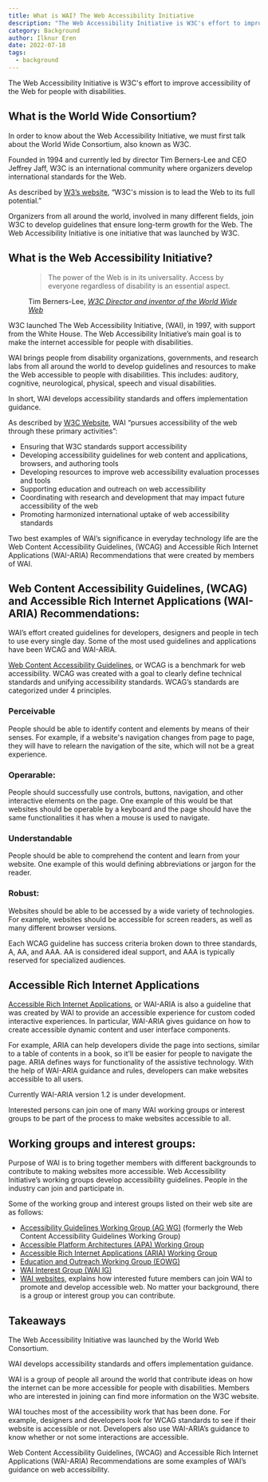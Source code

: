 ```yaml
---
title: What is WAI? The Web Accessibility Initiative
description: "The Web Accessibility Initiative is W3C's effort to improve accessibility of the Web for people with disabilities."
category: Background
author: Ilknur Eren
date: 2022-07-18
tags:
  - background
---
```


The Web Accessibility Initiative is W3C's effort to improve accessibility of the Web for people with disabilities.

## What is the World Wide Consortium?

In order to know about the Web Accessibility Initiative, we must first talk about the World Wide Consortium, also known as W3C.

Founded in 1994 and currently led by director Tim Berners-Lee and CEO Jeffrey Jaff, W3C is an international community where organizers develop international standards for the Web.

As described by [W3’s website](https://www.w3.org/Consortium/), “W3C's mission is to lead the Web to its full potential.”

Organizers from all around the world, involved in many different fields, join W3C to develop guidelines that ensure long-term growth for the Web. The Web Accessibility Initiative is one initiative that was launched by W3C.

## What is the Web Accessibility Initiative?

<figure>
	<blockquote>
	  <p>The power of the Web is in its universality. Access by everyone regardless of disability is an essential aspect.</p>
	</blockquote>
	<figcaption>
	  <p>Tim Berners-Lee, <cite><a href="https://www.w3.org/standards/webdesign/accessibility">W3C Director and inventor of the World Wide Web</a></cite></p>
	</figcaption>
</figure>

W3C launched The Web Accessibility Initiative, (<abbr>WAI</abbr>), in 1997, with support from the White House. The Web Accessibility Initiative’s main goal is to make the internet accessible for people with disabilities.

WAI brings people from disability organizations, governments, and research labs from all around the world to develop guidelines and resources to make the Web accessible to people with disabilities. This includes: auditory, cognitive, neurological, physical, speech and visual disabilities.

In short, WAI develops accessibility standards and offers implementation guidance.

As described by [W3C Website](https://www.w3.org/WAI/about/), WAI “pursues accessibility of the web through these primary activities”:

- Ensuring that W3C standards support accessibility
- Developing accessibility guidelines for web content and applications,
  browsers, and authoring tools
- Developing resources to improve web accessibility evaluation
  processes and tools
- Supporting education and outreach on web accessibility
- Coordinating with research and development that may impact future  
  accessibility of the web
- Promoting harmonized international uptake of web accessibility  
  standards

Two best examples of WAI’s significance in everyday technology life are the Web Content Accessibility Guidelines, (<abbr>WCAG</abbr>) and Accessible Rich Internet Applications (<abbr>WAI-ARIA</abbr>) Recommendations that were created by members of WAI.

## Web Content Accessibility Guidelines, (WCAG) and Accessible Rich Internet Applications (WAI-ARIA) Recommendations:

WAI’s effort created guidelines for developers, designers and people in tech to use every single day. Some of the most used guidelines and applications have been WCAG and WAI-ARIA.

[Web Content Accessibility Guidelines](https://www.w3.org/WAI/standards-guidelines/wcag/), or WCAG is a benchmark for web accessibility. WCAG was created with a goal to clearly define technical standards and unifying accessibility standards. WCAG’s standards are categorized under 4 principles.

### Perceivable

People should be able to identify content and elements by means of their senses. For example, if a website's navigation changes from page to page, they will have to relearn the navigation of the site, which will not be a great experience.

### Operarable:

People should successfully use controls, buttons, navigation, and other interactive elements on the page. One example of this would be that websites should be operable by a keyboard and the page should have the same functionalities it has when a mouse is used to navigate.

### Understandable

People should be able to comprehend the content and learn from your website. One example of this would defining abbreviations or jargon for the reader.

### Robust:

Websites should be able to be accessed by a wide variety of technologies. For example, websites should be accessible for screen readers, as well as many different browser versions.

Each WCAG guideline has success criteria broken down to three standards, A, AA, and AAA. AA is considered ideal support, and AAA is typically reserved for specialized audiences.

## Accessible Rich Internet Applications

[Accessible Rich Internet Applications](https://www.w3.org/WAI/standards-guidelines/aria/), or WAI-ARIA is also a guideline that was created by WAI to provide an accessible experience for custom coded interactive experiences. In particular, WAI-ARIA gives guidance on how to create accessible dynamic content and user interface components.

For example, ARIA can help developers divide the page into sections, similar to a table of contents in a book, so it’ll be easier for people to navigate the page. ARIA defines ways for functionality of the assistive technology. With the help of WAI-ARIA guidance and rules, developers can make websites accessible to all users.

Currently WAI-ARIA version 1.2 is under development.

Interested persons can join one of many WAI working groups or interest groups to be part of the process to make websites accessible to all.

## Working groups and interest groups:

Purpose of WAI is to bring together members with different backgrounds to contribute to making websites more accessible. Web Accessibility Initiative’s working groups develop accessibility guidelines. People in the industry can join and participate in.

Some of the working group and interest groups listed on their web site are as follows:

- [Accessibility Guidelines Working Group (AG WG)](https://www.w3.org/WAI/GL/) (formerly the Web Content Accessibility Guidelines Working Group)
- [Accessible Platform Architectures (APA) Working Group](https://www.w3.org/WAI/APA/)
- [Accessible Rich Internet Applications (ARIA) Working Group](https://www.w3.org/WAI/ARIA/)
- [Education and Outreach Working Group (EOWG)](https://www.w3.org/WAI/about/groups/eowg/)
- [WAI Interest Group (WAI IG)](https://www.w3.org/WAI/about/groups/waiig/)
- [WAI websites](https://www.w3.org/WAI/about/participating/), explains how interested future members can join WAI to promote and develop accessible web. No matter your background, there is a group or interest group you can contribute.

## Takeaways

The Web Accessibility Initiative was launched by the World Web Consortium.

WAI develops accessibility standards and offers implementation guidance.

WAI is a group of people all around the world that contribute ideas on how the internet can be more accessible for people with disabilities. Members who are interested in joining can find more information on the W3C website.

WAI touches most of the accessibility work that has been done. For example, designers and developers look for WCAG standards to see if their website is accessible or not. Developers also use WAI-ARIA’s guidance to know whether or not some interactions are accessible.

Web Content Accessibility Guidelines, (WCAG) and Accessible Rich Internet Applications (WAI-ARIA) Recommendations are some examples of WAI’s guidance on web accessibility.
